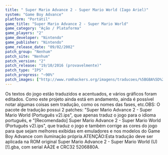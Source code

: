```yaml
---
title: " Super Mario Advance 2 - Super Mario World (Iago Ariel)"
system: "Game Boy Advance"
platform: "Portátil"
game_title: "Super Mario Advance 2 - Super Mario World"
game_category: "Ação / Plataforma"
game_players: "2"
game_developer: "Nintendo"
game_publisher: "Nintendo"
game_release_date: "09/02/2002"
patch_group: "Nenhum"
patch_site: "Nenhum"
patch_version: "2"
patch_release: "19/10/2016 (provavelmente)"
patch_type: "IPS"
patch_progress: "~90%"
patch_images: ["http://www.romhackers.org/imagens/traducoes/%5BGBA%5D%20Super%20Mario%20Advance%202%20-%20Iago%20Ariel%20-%201.png","http://www.romhackers.org/imagens/traducoes/%5BGBA%5D%20Super%20Mario%20Advance%202%20-%20Iago%20Ariel%20-%202.png","http://www.romhackers.org/imagens/traducoes/%5BGBA%5D%20Super%20Mario%20Advance%202%20-%20Iago%20Ariel%20-%203.png"]
---
```

Os textos do jogo estão traduzidos e acentuados, e vários gráficos foram editados. Como este projeto ainda está em andamento, ainda é possível notar algumas coisas sem tradução, como os nomes das fases, etc.OBS: O pacote de tradução possui 2 patches: "Super Mario Advance 2 - Super Mario World (Português v2).ips", que apenas traduz o jogo para o idioma português, e "[Recomendado] Super Mario Advance 2 - Super Mario World (Português v2).ips", que traduz o jogo e também corrige as cores do jogo para que sejam melhores exibidas em emuladores e nos modelos do Game Boy Advance com iluminação própria.ATENÇÃO:Esta tradução deve ser aplicada na ROM original Super Mario Advance 2 - Super Mario World (U) [!].gba, com serial AA2E e CRC32 5206880A.